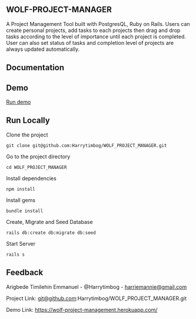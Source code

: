 ## WOLF-PROJECT-MANAGER
A Project Management Tool built with PostgresQL, Ruby on Rails. Users can create personal projects, add tasks to each projects then drag and drop tasks according to the level of importance until each project is completed. User can also set status of tasks and completion level of projects are always updated automatically.

## Documentation     

## Demo    

[Run demo](https://wolf-project-management.herokuapp.com/)

## Run Locally   

Clone the project

``` console
git clone git@github.com:Harrytimbog/WOLF_PROJECT_MANAGER.git
```

Go to the project directory

``` console
cd WOLF_PROJECT_MANAGER
```

Install dependencies

``` console
npm install
```

Install gems

``` console
bundle install
```

Create, Migrate and Seed Database

``` console
rails db:create db:migrate db:seed
```

Start Server

``` console
rails s
```

## Feedback  

Arigbede Timilehin Emmanuel - @Harrytimbog - harriemannie@gmail.com

Project Link: git@github.com:Harrytimbog/WOLF_PROJECT_MANAGER.git

Demo Link: https://wolf-project-management.herokuapp.com/
